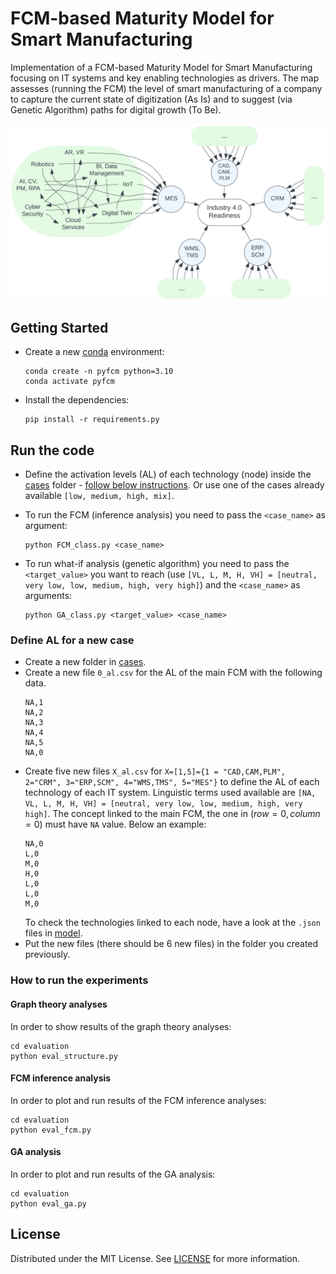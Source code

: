 # FCM-based Maturity Model for Smart Manufacturing 

Implementation of a FCM-based Maturity Model for Smart Manufacturing focusing on IT systems and key enabling technologies as drivers. The map assesses (running the FCM) the level of smart manufacturing of a company to capture the current state of digitization (As Is) and to suggest (via Genetic Algorithm) paths for digital growth (To Be).

![map](images/map.png)


## Getting Started

- Create a new [conda](https://docs.anaconda.com/free/miniconda/) environment:
    ```shell
    conda create -n pyfcm python=3.10
    conda activate pyfcm
    ```

- Install the dependencies:
    ```shell
    pip install -r requirements.py
    ```

## Run the code

- Define the activation levels (AL) of each technology (node) inside the [cases](cases) folder - [follow below instructions](#define-al-for-a-new-case). Or use one of the cases already available `[low, medium, high, mix]`.

- To run the FCM (inference analysis) you need to pass the `<case_name>` as argument:
    ```shell
    python FCM_class.py <case_name>
    ```

- To run what-if analysis (genetic algorithm) you need to pass the `<target_value>` you want to reach (use `[VL, L, M, H, VH] = [neutral, very low, low, medium, high, very high]`) and the `<case_name>` as arguments:
    ```shell
    python GA_class.py <target_value> <case_name>
    ```

### Define AL for a new case

- Create a new folder in [cases](cases).
- Create a new file `0_al.csv` for the AL of the main FCM with the following data.
    ```csv
    NA,1
    NA,2
    NA,3
    NA,4
    NA,5
    NA,0
    ```
- Create five new files `X_al.csv` for `X=[1,5]={1 = "CAD,CAM,PLM", 2="CRM", 3="ERP,SCM", 4="WMS,TMS", 5="MES"}` to define the AL of each technology of each IT system. Linguistic terms used available are `[NA, VL, L, M, H, VH] = [neutral, very low, low, medium, high, very high]`. The concept linked to the main FCM, the one in $(row=0,column=0)$ must have `NA` value. Below an example:
    ```csv
    NA,0
    L,0
    M,0
    H,0
    L,0
    L,0
    M,0
    ```
    To check the technologies linked to each node, have a look at the `.json` files in [model](model).
- Put the new files (there should be 6 new files) in the folder you created previously.

### How to run the experiments

#### Graph theory analyses
In order to show results of the graph theory analyses:
```shell
cd evaluation
python eval_structure.py
```

#### FCM inference analysis
In order to plot and run results of the FCM inference analyses:
```shell
cd evaluation
python eval_fcm.py
```

#### GA analysis
In order to plot and run results of the GA analysis:
```shell
cd evaluation
python eval_ga.py
```

## License
Distributed under the MIT License. See [LICENSE](LICENSE) for more information.